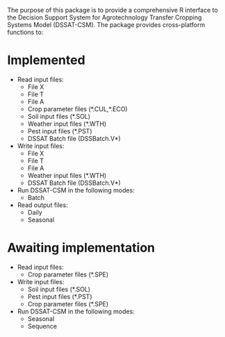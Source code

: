 The purpose of this package is to provide a comprehensive R interface to the Decision Support System for Agrotechnology Transfer Cropping Systems Model (DSSAT-CSM). The package provides cross-platform functions to:

# Implemented
- Read input files:
    - File X
    - File T
    - File A
    - Crop parameter files (\*.CUL,\*.ECO)
    - Soil input files (\*.SOL)
    - Weather input files (\*.WTH)
    - Pest input files (\*.PST)
    - DSSAT Batch file (DSSBatch.V\*)
- Write input files:
    - File X
    - File T
    - File A
    - Weather input files (\*.WTH)
    - DSSAT Batch file (DSSBatch.V\*)
- Run DSSAT-CSM in the following modes:
    - Batch
- Read output files:
    - Daily
    - Seasonal

# Awaiting implementation
- Read input files:
    - Crop parameter files (\*.SPE)
- Write input files:
    - Soil input files (\*.SOL)
    - Pest input files (\*.PST)
    - Crop parameter files (\*.SPE)
- Run DSSAT-CSM in the following modes:
    - Seasonal
    - Sequence
